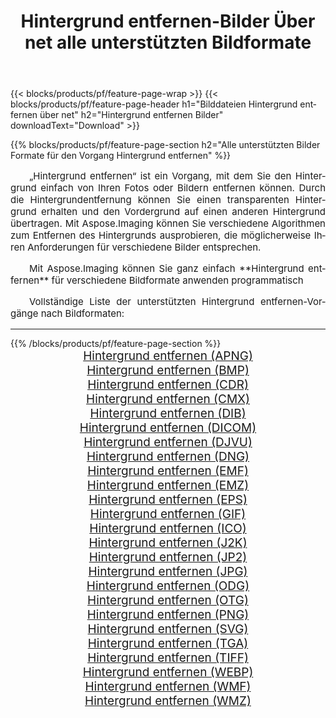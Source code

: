 ﻿---
title: Hintergrund entfernen-Bilder Über net alle unterstützten Bildformate 
weight: 3920
url: /de/net/remove-background 
lang: de
langdirlevel: 2
locales: zh-hans,ja,it,ru,de,es,fr,nl,id,lt,pl,pt,vi,tr,ko,zh-hant,ar,hi,th,sv,cs,uk,he
description: Mit Aspose.Imaging können Sie ganz einfach Hintergrund entfernen Bilder über net
---

{{< blocks/products/pf/feature-page-wrap >}}
{{< blocks/products/pf/feature-page-header h1="Bilddateien Hintergrund entfernen über net" h2="Hintergrund entfernen Bilder" downloadText="Download" >}}


{{% blocks/products/pf/feature-page-section  h2="Alle unterstützten Bilder Formate für den Vorgang Hintergrund entfernen" %}}
<p align="justify" style="text-indent:2em;font-size:15px;">
„Hintergrund entfernen“ ist ein Vorgang, mit dem Sie den Hintergrund einfach von Ihren Fotos oder Bildern entfernen können. Durch die Hintergrundentfernung können Sie einen transparenten Hintergrund erhalten und den Vordergrund auf einen anderen Hintergrund übertragen. Mit Aspose.Imaging können Sie verschiedene Algorithmen zum Entfernen des Hintergrunds ausprobieren, die möglicherweise Ihren Anforderungen für verschiedene Bilder entsprechen.
</p>
<p align="justify" style="text-indent:2em;font-size:15px;">
Mit Aspose.Imaging können Sie ganz einfach **Hintergrund entfernen** für verschiedene Bildformate anwenden programmatisch
</p>
<p align="justify" style="text-indent:2em;font-size:15px;">
Vollständige Liste der unterstützten Hintergrund entfernen-Vorgänge nach Bildformaten:
</p>
<hr/>
{{% /blocks/products/pf/feature-page-section %}}
<div class="container-fluid productfamilypage bg-gray">
    <div class="convertypes bg-gray agp-content section">
        <div class="container">
		<div class="row other-converters" style="gap: 10px;font-size: 19px;text-align:center;">
		    <div class='col-md-2 other-converter remove-lp remove-rp'><a href="/imaging/de/net/remove-background/apng" style="padding:15px;">Hintergrund entfernen (APNG)</a></div><div class='col-md-2 other-converter remove-lp remove-rp'><a href="/imaging/de/net/remove-background/bmp" style="padding:15px;">Hintergrund entfernen (BMP)</a></div><div class='col-md-2 other-converter remove-lp remove-rp'><a href="/imaging/de/net/remove-background/cdr" style="padding:15px;">Hintergrund entfernen (CDR)</a></div><div class='col-md-2 other-converter remove-lp remove-rp'><a href="/imaging/de/net/remove-background/cmx" style="padding:15px;">Hintergrund entfernen (CMX)</a></div><div class='col-md-2 other-converter remove-lp remove-rp'><a href="/imaging/de/net/remove-background/dib" style="padding:15px;">Hintergrund entfernen (DIB)</a></div><div class='col-md-2 other-converter remove-lp remove-rp'><a href="/imaging/de/net/remove-background/dicom" style="padding:15px;">Hintergrund entfernen (DICOM)</a></div><div class='col-md-2 other-converter remove-lp remove-rp'><a href="/imaging/de/net/remove-background/djvu" style="padding:15px;">Hintergrund entfernen (DJVU)</a></div><div class='col-md-2 other-converter remove-lp remove-rp'><a href="/imaging/de/net/remove-background/dng" style="padding:15px;">Hintergrund entfernen (DNG)</a></div><div class='col-md-2 other-converter remove-lp remove-rp'><a href="/imaging/de/net/remove-background/emf" style="padding:15px;">Hintergrund entfernen (EMF)</a></div><div class='col-md-2 other-converter remove-lp remove-rp'><a href="/imaging/de/net/remove-background/emz" style="padding:15px;">Hintergrund entfernen (EMZ)</a></div><div class='col-md-2 other-converter remove-lp remove-rp'><a href="/imaging/de/net/remove-background/eps" style="padding:15px;">Hintergrund entfernen (EPS)</a></div><div class='col-md-2 other-converter remove-lp remove-rp'><a href="/imaging/de/net/remove-background/gif" style="padding:15px;">Hintergrund entfernen (GIF)</a></div><div class='col-md-2 other-converter remove-lp remove-rp'><a href="/imaging/de/net/remove-background/ico" style="padding:15px;">Hintergrund entfernen (ICO)</a></div><div class='col-md-2 other-converter remove-lp remove-rp'><a href="/imaging/de/net/remove-background/j2k" style="padding:15px;">Hintergrund entfernen (J2K)</a></div><div class='col-md-2 other-converter remove-lp remove-rp'><a href="/imaging/de/net/remove-background/jp2" style="padding:15px;">Hintergrund entfernen (JP2)</a></div><div class='col-md-2 other-converter remove-lp remove-rp'><a href="/imaging/de/net/remove-background/jpg" style="padding:15px;">Hintergrund entfernen (JPG)</a></div><div class='col-md-2 other-converter remove-lp remove-rp'><a href="/imaging/de/net/remove-background/odg" style="padding:15px;">Hintergrund entfernen (ODG)</a></div><div class='col-md-2 other-converter remove-lp remove-rp'><a href="/imaging/de/net/remove-background/otg" style="padding:15px;">Hintergrund entfernen (OTG)</a></div><div class='col-md-2 other-converter remove-lp remove-rp'><a href="/imaging/de/net/remove-background/png" style="padding:15px;">Hintergrund entfernen (PNG)</a></div><div class='col-md-2 other-converter remove-lp remove-rp'><a href="/imaging/de/net/remove-background/svg" style="padding:15px;">Hintergrund entfernen (SVG)</a></div><div class='col-md-2 other-converter remove-lp remove-rp'><a href="/imaging/de/net/remove-background/tga" style="padding:15px;">Hintergrund entfernen (TGA)</a></div><div class='col-md-2 other-converter remove-lp remove-rp'><a href="/imaging/de/net/remove-background/tiff" style="padding:15px;">Hintergrund entfernen (TIFF)</a></div><div class='col-md-2 other-converter remove-lp remove-rp'><a href="/imaging/de/net/remove-background/webp" style="padding:15px;">Hintergrund entfernen (WEBP)</a></div><div class='col-md-2 other-converter remove-lp remove-rp'><a href="/imaging/de/net/remove-background/wmf" style="padding:15px;">Hintergrund entfernen (WMF)</a></div><div class='col-md-2 other-converter remove-lp remove-rp'><a href="/imaging/de/net/remove-background/wmz" style="padding:15px;">Hintergrund entfernen (WMZ)</a></div>
                </div>
        </div>
    </div>
</div>
<br/>
